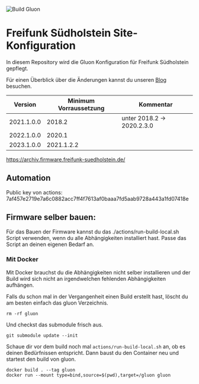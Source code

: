 ![Build Gluon](https://github.com/ffsh/site/workflows/Build%20Gluon/badge.svg)

# Freifunk Südholstein Site-Konfiguration

In diesem Repository wird die Gluon Konfiguration für Freifunk Südholstein gepflegt.

Für einen Überblick über die Änderungen kannst du unseren [Blog](https://freifunk-suedholstein.de) besuchen.

| Version    | Minimum Vorraussetzung | Kommentar                  |
|------------|------------------------|----------------------------|
| 2021.1.0.0 | 2018.2                 | unter 2018.2 -> 2020.2.3.0 |
| 2022.1.0.0 | 2020.1                 |                            |
| 2023.1.0.0 | 2021.1.2.2             |                            |

https://archiv.firmware.freifunk-suedholstein.de/

## Automation
Public key von actions: 7af457e2719e7a6c0882acc7ff4f7613af0baaa7fd5aab9728a443a1fd07418e

## Firmware selber bauen:

Für das Bauen der Firmware kannst du das ./actions/run-build-local.sh Script verwenden, wenn du alle Abhängigkeiten installiert hast.
Passe das Script an deinen eigenen Bedarf an.

### Mit Docker

Mit Docker brauchst du die Abhängigkeiten nicht selber installieren und der Build wird sich nicht an irgendwelchen fehlenden Abhängigkeiten aufhängen.

Falls du schon mal in der Vergangenheit einen Build erstellt hast, löscht du am besten einfach das gluon Verzeichnis.
```
rm -rf gluon
```
Und checkst das submodule frisch aus.

```
git submodule update --init
```
Schaue dir vor dem build noch mal `actions/run-build-local.sh` an, ob es deinen Bedürfnissen entspricht.
Dann baust du den Container neu und startest den build von gluon.

```
docker build . --tag gluon
docker run --mount type=bind,source=$(pwd),target=/gluon gluon
```
